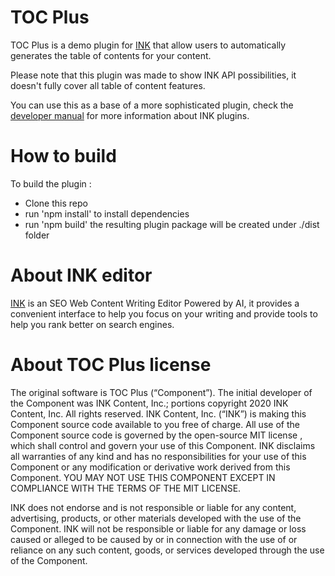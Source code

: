 # TOC Plus

TOC Plus is a demo plugin for [INK](https://inkforall.com/) that allow users to automatically generates the table of contents for your content.

Please note that this plugin was made to show INK API possibilities, it doesn't fully cover all table of content features.

You can use this as a base of a more sophisticated plugin, check the [developer manual](https://inkcontent.github.io/dev-manual/getting-started/index.html) for more information about INK plugins.

# How to build
To build the plugin : 
 * Clone this repo
 * run 'npm install' to install dependencies
 * run 'npm build' the resulting plugin package will be created under ./dist folder

# About INK editor 
[INK](https://inkforall.com/) is an SEO Web Content Writing Editor Powered by AI, it provides a convenient interface to help you focus on your writing and provide tools to help you rank better on search engines.

# About TOC Plus license
The original software is TOC Plus (“Component”). The initial developer of the Component was INK Content, Inc.; portions copyright 2020 INK Content, Inc. All rights reserved.
INK Content, Inc. (“INK”) is making this Component source code available to you free of charge. All use of the Component source code is governed by the open-source MIT license , which shall control and govern your use of this Component. INK disclaims all warranties of any kind and has no responsibilities for your use of this Component or any modification or derivative work derived from this Component. YOU MAY NOT USE THIS COMPONENT EXCEPT IN COMPLIANCE WITH THE TERMS OF THE MIT LICENSE.

INK does not endorse and is not responsible or liable for any content, advertising, products, or other materials developed with the use of the Component. INK will not be responsible or liable for any damage or loss caused or alleged to be caused by or in connection with the use of or reliance on any such content, goods, or services developed through the use of the Component. 